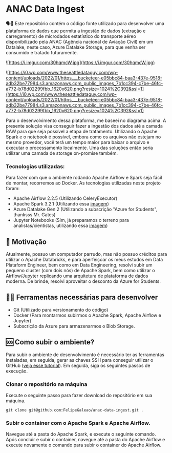 # ANAC Data Ingest

🗣📖 Este repositório contém o código fonte utilizado para desenvolver uma plataforma de dados que permita a ingestão de dados (extração e carregamento) de microdados estatístico do transporte aéreo disponibilizado pela ANAC (Agência nacional de Aviação Cívil) em um Datalake, neste caso, Azure Datalake Storage, para que venha ser consumido e tratado futuramente.

![https://i.imgur.com/30hqmcW.jpg](https://i.imgur.com/30hqmcW.jpg)

![https://i0.wp.com/www.theseattledataguy.com/wp-content/uploads/2022/01/https___bucketeer-e05bbc84-baa3-437e-9518-adb32be77984.s3.amazonaws.com_public_images_7b1cc394-c7be-46fc-a772-b78d02299fbb_1620x620.png?resize=1024%2C392&ssl=1](https://i0.wp.com/www.theseattledataguy.com/wp-content/uploads/2022/01/https___bucketeer-e05bbc84-baa3-437e-9518-adb32be77984.s3.amazonaws.com_public_images_7b1cc394-c7be-46fc-a772-b78d02299fbb_1620x620.png?resize=1024%2C392&ssl=1)

Para o desenvolvimento dessa plataforma, me baseei no diagrama acima. A presente solução visa conseguir fazer a ingestão dos dados até a camada RAW para que seja possível a etapa de tratamento. Utilizando o Apache Spark e o notebook é possível, embora como os arquivos não estejam no mesmo provedor, você terá um tempo maior para baixar o arquivo e executar o processamento localmente. Uma das soluções então seria utilizar uma camada de storage on-promise também.

### Tecnologias utilizadas:

Para fazer com que o ambiente rodando Apache Airflow e Spark seja fácil de montar, recorremos ao Docker. As tecnologias utilizadas neste projeto foram:

- Apache Airflow 2.2.5 (Utilizando CeleryExecutor)
- Apache Spark 3.2.1 (Utilizando essa [imagem](https://www.notion.so/mfelipemota/docker.io/bitnami/spark:3.2.1))
- Azure Datalake Gen 2 (Utilizando a subscrição "Azure for Students", thanksss Mr. Gates)
- Jupyter Notebooks (Sim, já preparamos o terreno para analistas/cientistas, utilizando essa [imagem](https://hub.docker.com/r/jupyter/all-spark-notebook))

## 📖 Motivação

Atualmente, possuo um computador parrudo, mas não possuo créditos para utilizar o Apache Databricks, e para aperfeiçoar os meus estudos em Data Plataform Engineer, bem como em Data Engineering, resolvi subir um pequeno cluster (com dois nós) de Apache Spark, bem como utilizar o Airflow/Jupyter replicando uma arquitetura de plataforma de dados moderna. De brinde, resolvi aproveitar o desconto da Azure for Students.

## 🔧🔨 Ferramentas necessárias para desenvolver

- Git (Utilizado para versionamento do código)
- Docker (Para montarmos subirmos o Apache Spark, Apache Airflow e Jupyter)
- Subscrição da Azure para armazenarmos o Blob Storage.

## 🆘 Como subir o ambiente?

Para subir o ambiente de desenvolvimento é necessário ter as ferramentas instaladas, em seguida, gerar as chaves SSH para conseguir utilizar o GitHub ([veja esse tutorial](https://dev.to/dxwebster/como-conectar-ao-github-com-chaves-ssh-1i41)). Em seguida, siga os seguintes passos de execução.

### Clonar o repositório na máquina

Execute o seguinte passo para fazer download do repositório em sua máquina.

```
git clone git@github.com:FelipeGaleao/anac-data-ingest.git .

```

### Subir o container com o Apache Spark e Apache Airflow.

Navegue até a pasta do Apache Spark, e execute o seguinte comando. Após concluir e subir o container, navegue até a pasta do Apache Airflow e execute novamente o comando para subir o container do Apache Airflow.
